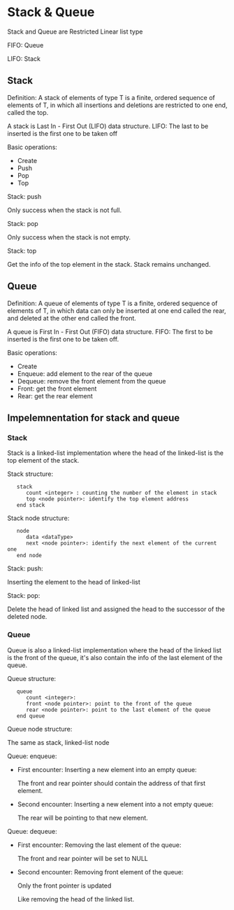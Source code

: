 Stack & Queue
===

Stack and Queue are Restricted Linear list type

FIFO: Queue

LIFO: Stack

## Stack
Definition: A stack of elements of type T is a finite, ordered sequence of
elements of T, in which all insertions and deletions are restricted to one end,
called the top.

A stack is Last In - First Out (LIFO) data structure.
LIFO: The last to be inserted is the first one to be taken off 

Basic operations:
   - Create
   - Push
   - Pop
   - Top

Stack: push

   Only success when the stack is not full.

Stack: pop
   
   Only success when the stack is not empty.

Stack: top
   
   Get the info of the top element in the stack. Stack remains unchanged.

## Queue
Definition: A queue of elements of type T is a finite, ordered sequence of
elements of T, in which data can only be inserted at one end called the rear,
and deleted at the other end called the front.

A queue is First In - First Out (FIFO) data structure.
FIFO: The first to be inserted is the first one to be taken off.

Basic operations:
   - Create
   - Enqueue: add element to the rear of the queue
   - Dequeue: remove the front element from the queue
   - Front: get the front element
   - Rear: get the rear element

## Impelemnentation for stack and queue
### Stack
Stack is a linked-list implementation where the head of the linked-list is the
top element of the stack.

Stack structure:
```
   stack
      count <integer> : counting the number of the element in stack
      top <node pointer>: identify the top element address
   end stack
```

Stack node structure:
```
   node
      data <dataType>
      next <node pointer>: identify the next element of the current one
   end node
```

Stack: push:

   Inserting the element to the head of linked-list

Stack: pop:

   Delete the head of linked list and assigned the head to the successor of the
deleted node.

### Queue
Queue is also a linked-list implementation where the head of the linked list is
the front of the queue, it's also contain the info of the last element of the
queue.

Queue structure:
```
   queue
      count <integer>: 
      front <node pointer>: point to the front of the queue
      rear <node pointer>: point to the last element of the queue 
   end queue
```

Queue node structure:
   
The same as stack, linked-list node

Queue: enqueue:

- First encounter: Inserting a new element into an empty queue:
   
   The front and rear pointer should contain the address of that first element.

- Second encounter: Inserting a new element into a not empty queue:

   The rear will be pointing to that new element. 

Queue: dequeue:

- First encounter: Removing the last element of the queue:

   The front and rear pointer will be set to NULL

- Second encounter: Removing front element of the queue:
   
   Only the front pointer is updated
   
   Like removing the head of the linked list.
